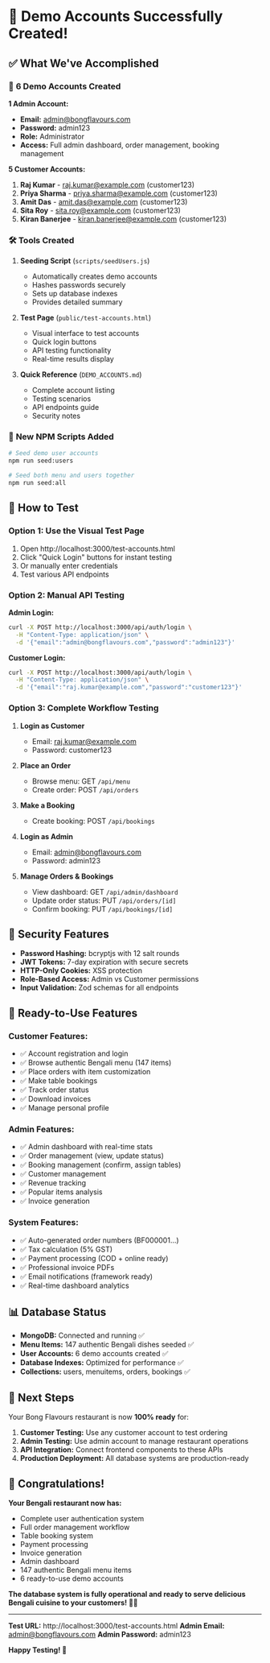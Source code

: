# 🎉 Demo Accounts Successfully Created!

## ✅ What We've Accomplished

### 🔐 **6 Demo Accounts Created**

**1 Admin Account:**

- **Email:** admin@bongflavours.com
- **Password:** admin123
- **Role:** Administrator
- **Access:** Full admin dashboard, order management, booking management

**5 Customer Accounts:**

1. **Raj Kumar** - raj.kumar@example.com (customer123)
2. **Priya Sharma** - priya.sharma@example.com (customer123)
3. **Amit Das** - amit.das@example.com (customer123)
4. **Sita Roy** - sita.roy@example.com (customer123)
5. **Kiran Banerjee** - kiran.banerjee@example.com (customer123)

### 🛠️ **Tools Created**

1. **Seeding Script** (`scripts/seedUsers.js`)

   - Automatically creates demo accounts
   - Hashes passwords securely
   - Sets up database indexes
   - Provides detailed summary

2. **Test Page** (`public/test-accounts.html`)

   - Visual interface to test accounts
   - Quick login buttons
   - API testing functionality
   - Real-time results display

3. **Quick Reference** (`DEMO_ACCOUNTS.md`)
   - Complete account listing
   - Testing scenarios
   - API endpoints guide
   - Security notes

### 📝 **New NPM Scripts Added**

```bash
# Seed demo user accounts
npm run seed:users

# Seed both menu and users together
npm run seed:all
```

## 🧪 **How to Test**

### **Option 1: Use the Visual Test Page**

1. Open http://localhost:3000/test-accounts.html
2. Click "Quick Login" buttons for instant testing
3. Or manually enter credentials
4. Test various API endpoints

### **Option 2: Manual API Testing**

**Admin Login:**

```bash
curl -X POST http://localhost:3000/api/auth/login \
  -H "Content-Type: application/json" \
  -d '{"email":"admin@bongflavours.com","password":"admin123"}'
```

**Customer Login:**

```bash
curl -X POST http://localhost:3000/api/auth/login \
  -H "Content-Type: application/json" \
  -d '{"email":"raj.kumar@example.com","password":"customer123"}'
```

### **Option 3: Complete Workflow Testing**

1. **Login as Customer**

   - Email: raj.kumar@example.com
   - Password: customer123

2. **Place an Order**

   - Browse menu: GET `/api/menu`
   - Create order: POST `/api/orders`

3. **Make a Booking**

   - Create booking: POST `/api/bookings`

4. **Login as Admin**

   - Email: admin@bongflavours.com
   - Password: admin123

5. **Manage Orders & Bookings**
   - View dashboard: GET `/api/admin/dashboard`
   - Update order status: PUT `/api/orders/[id]`
   - Confirm booking: PUT `/api/bookings/[id]`

## 🔐 **Security Features**

- **Password Hashing:** bcryptjs with 12 salt rounds
- **JWT Tokens:** 7-day expiration with secure secrets
- **HTTP-Only Cookies:** XSS protection
- **Role-Based Access:** Admin vs Customer permissions
- **Input Validation:** Zod schemas for all endpoints

## 🎯 **Ready-to-Use Features**

### **Customer Features:**

- ✅ Account registration and login
- ✅ Browse authentic Bengali menu (147 items)
- ✅ Place orders with item customization
- ✅ Make table bookings
- ✅ Track order status
- ✅ Download invoices
- ✅ Manage personal profile

### **Admin Features:**

- ✅ Admin dashboard with real-time stats
- ✅ Order management (view, update status)
- ✅ Booking management (confirm, assign tables)
- ✅ Customer management
- ✅ Revenue tracking
- ✅ Popular items analysis
- ✅ Invoice generation

### **System Features:**

- ✅ Auto-generated order numbers (BF000001...)
- ✅ Tax calculation (5% GST)
- ✅ Payment processing (COD + online ready)
- ✅ Professional invoice PDFs
- ✅ Email notifications (framework ready)
- ✅ Real-time dashboard analytics

## 📊 **Database Status**

- **MongoDB:** Connected and running ✅
- **Menu Items:** 147 authentic Bengali dishes seeded ✅
- **User Accounts:** 6 demo accounts created ✅
- **Database Indexes:** Optimized for performance ✅
- **Collections:** users, menuitems, orders, bookings ✅

## 🚀 **Next Steps**

Your Bong Flavours restaurant is now **100% ready** for:

1. **Customer Testing:** Use any customer account to test ordering
2. **Admin Testing:** Use admin account to manage restaurant operations
3. **API Integration:** Connect frontend components to these APIs
4. **Production Deployment:** All database systems are production-ready

## 🎊 **Congratulations!**

**Your Bengali restaurant now has:**

- Complete user authentication system
- Full order management workflow
- Table booking system
- Payment processing
- Invoice generation
- Admin dashboard
- 147 authentic Bengali menu items
- 6 ready-to-use demo accounts

**The database system is fully operational and ready to serve delicious Bengali cuisine to your customers! 🍛✨**

---

**Test URL:** http://localhost:3000/test-accounts.html
**Admin Email:** admin@bongflavours.com
**Admin Password:** admin123

**Happy Testing! 🎉**
